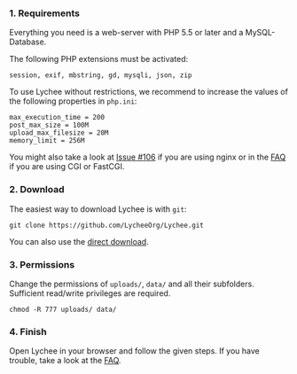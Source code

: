### 1. Requirements
Everything you need is a web-server with PHP 5.5 or later and a MySQL-Database.

The following PHP extensions must be activated:

	session, exif, mbstring, gd, mysqli, json, zip
	
To use Lychee without restrictions, we recommend to increase the values of the following properties in `php.ini`:

	max_execution_time = 200
	post_max_size = 100M
	upload_max_filesize = 20M
	memory_limit = 256M
	
You might also take a look at [Issue #106](https://github.com/electerious/Lychee/issues/106) if you are using nginx or in the [FAQ](https://github.com/LycheeOrg/Lychee/blob/master/docs/FAQ.md#i-cant-upload-multiple-photos-at-once) if you are using CGI or FastCGI.
	
### 2. Download

The easiest way to download Lychee is with `git`:

	git clone https://github.com/LycheeOrg/Lychee.git
	
You can also use the [direct download](https://github.com/LycheeOrg/Lychee/archive/master.zip).

### 3. Permissions

Change the permissions of `uploads/`, `data/` and all their subfolders. Sufficient read/write privileges are required.

	chmod -R 777 uploads/ data/

### 4. Finish

Open Lychee in your browser and follow the given steps.
If you have trouble, take a look at the [FAQ](FAQ.md).
